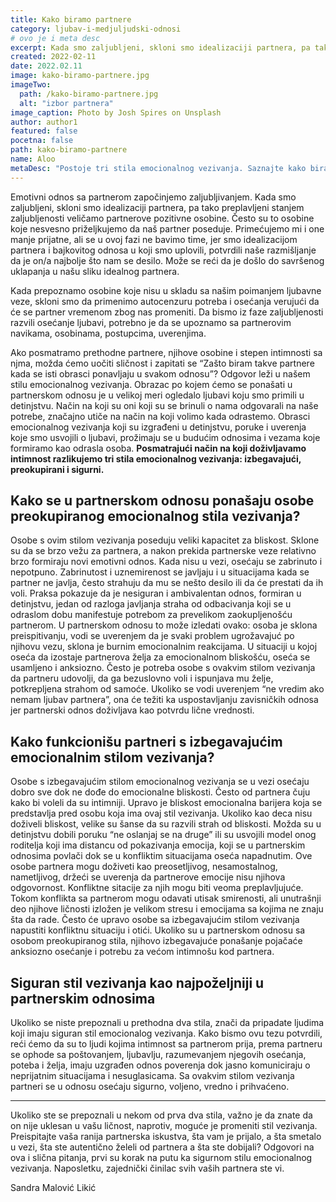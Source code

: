 ```yaml
---
title: Kako biramo partnere
category: ljubav-i-medjuljudski-odnosi
# ovo je i meta desc
excerpt: Kada smo zaljubljeni, skloni smo idealizaciji partnera, pa tako preplavljeni stanjem zaljubljenosti veličamo partnerove pozitivne osobine.
created: 2022-02-11
date: 2022.02.11
image: kako-biramo-partnere.jpg
imageTwo:
  path: /kako-biramo-partnere.jpg
  alt: "izbor partnera"
image_caption: Photo by Josh Spires on Unsplash
author: author1
featured: false
pocetna: false
path: kako-biramo-partnere
name: Aloo
metaDesc: "Postoje tri stila emocionalnog vezivanja. Saznajte kako biramo partnere i kako se ponašamo u partnerskom odnosu."
---
```


Emotivni odnos sa partnerom započinjemo zaljubljivanjem. Kada smo zaljubljeni, skloni smo idealizaciji partnera, pa tako preplavljeni stanjem zaljubljenosti veličamo partnerove pozitivne osobine. Često su to osobine koje nesvesno priželjkujemo da naš partner poseduje. Primećujemo mi i one manje prijatne, ali se u ovoj fazi ne bavimo time, jer smo idealizacijom partnera i bajkovitog odnosa u koji smo uplovili, potvrdili naše razmišljanje da je on/a najbolje što nam se desilo. Može se reći da je došlo do savršenog uklapanja u našu sliku idealnog partnera.

Kada prepoznamo osobine koje nisu u skladu sa našim poimanjem ljubavne veze, skloni smo da primenimo autocenzuru potreba i osećanja verujući da će se partner vremenom zbog nas promeniti. Da bismo iz faze zaljubljenosti razvili osećanje ljubavi, potrebno je da se upoznamo sa partnerovim navikama, osobinama, postupcima, uverenjima. 

Ako posmatramo prethodne partnere, njihove osobine i stepen intimnosti sa njma, možda ćemo uočiti sličnost i zapitati se “Zašto biram takve partnere kada se isti obrasci ponavljaju u svakom odnosu”? Odgovor leži u našem stilu emocionalnog vezivanja. Obrazac po kojem ćemo se ponašati u partnerskom odnosu je u velikoj meri ogledalo ljubavi koju smo primili u detinjstvu. Način na koji su oni koji su se brinuli o nama odgovarali na naše potrebe, značajno utiče na način na koji volimo kada odrastemo. Obrasci emocionalnog vezivanja koji su izgrađeni u detinjstvu, poruke i uverenja koje smo usvojili o ljubavi, prožimaju se u budućim odnosima i vezama koje formiramo kao odrasla osoba. **Posmatrajući način na koji doživljavamo intimnost razlikujemo tri stila emocionalnog vezivanja: izbegavajući, preokupirani i sigurni.**


 ## Kako se u partnerskom odnosu ponašaju osobe preokupiranog emocionalnog stila vezivanja?

Osobe s ovim stilom vezivanja poseduju veliki kapacitet za bliskost. Sklone su da se brzo vežu za partnera, a nakon prekida partnerske veze relativno brzo formiraju novi emotivni odnos. Kada nisu u vezi, osećaju se zabrinuto i nepotpuno. Zabrinutost i uznemirenost se javljaju i u situacijama kada se partner ne javlja, često strahuju da mu se nešto desilo ili da će prestati da ih voli. Praksa pokazuje da je nesiguran i ambivalentan odnos, formiran u detinjstvu, jedan od razloga javljanja straha od odbacivanja koji se u odraslom dobu manifestuje potrebom za prevelikom zaokupljenošću partnerom. U partnerskom odnosu to može izledati ovako: osoba je sklona preispitivanju, vodi se uverenjem da je svaki problem ugrožavajuć po njihovu vezu, sklona je burnim emocionalnim reakcijama. U situaciji u kojoj oseća da izostaje partnerova želja za emocionalnom bliskošću, oseća se usamljeno i anksiozno. Često je potreba osobe s ovakvim stilom vezivanja da partneru udovolji, da ga bezuslovno voli i ispunjava mu želje, potkrepljena strahom od samoće. Ukoliko se vodi uverenjem “ne vredim ako nemam ljubav partnera”, ona će težiti ka uspostavljanju zavisničkih odnosa jer partnerski odnos doživljava kao potvrdu lične vrednosti.


 ## Kako funkcionišu partneri s izbegavajućim emocionalnim stilom vezivanja?

Osobe s izbegavajućim stilom emocionalnog vezivanja se u vezi osećaju dobro sve dok ne dođe do emocionalne bliskosti. Često od partnera čuju kako bi voleli da su intimniji. Upravo je bliskost emocionalna barijera koja se predstavlja pred osobu koja ima ovaj stil vezivanja. Ukoliko kao deca nisu doživeli bliskost, velike su šanse da su razvili strah od bliskosti. Možda su u detinjstvu dobili poruku “ne oslanjaj se na druge” ili su usvojili model onog roditelja koji ima distancu od pokazivanja emocija, koji se u partnerskim odnosima povlači dok se u konfliktim situacijama oseća napadnutim. Ove osobe partnera mogu doživeti kao preosetljivog, nesamostalnog, nametljivog, držeći se uverenja da partnerove emocije nisu njihova odgovornost. Konfliktne sitacije za njih mogu biti veoma preplavljujuće. Tokom konflikta sa partnerom mogu odavati utisak smirenosti, ali unutrašnji deo njihove ličnosti izložen je velikom stresu i emocijama sa kojima ne znaju šta da rade. Često će upravo osobe sa izbegavajućim stilom vezivanja napustiti konfliktnu situaciju i otići. Ukoliko su u partnerskom odnosu sa osobom preokupiranog stila, njihovo izbegavajuće ponašanje pojačaće anksiozno osećanje i potrebu za većom intimnošu kod partnera.


 ## Siguran stil vezivanja kao najpoželjniji u partnerskim odnosima

Ukoliko se niste prepoznali u prethodna dva stila, znači da pripadate ljudima koji imaju siguran stil emocionalog vezivanja. Kako bismo ovu tezu potvrdili, reći ćemo da su to ljudi kojima intimnost sa partnerom prija, prema partneru se ophode sa poštovanjem, ljubavlju, razumevanjem njegovih osećanja, poteba i želja, imaju uzgrađen odnos poverenja dok jasno komuniciraju o neprijatnim situacijama i nesuglasicama. Sa ovakvim stilom vezivanja partneri se u odnosu osećaju sigurno, voljeno, vredno i prihvaćeno. 

---

Ukoliko ste se prepoznali u nekom od prva dva stila, važno je da znate da on nije uklesan u vašu ličnost, naprotiv, moguće je promeniti stil vezivanja. Preispitajte vaša ranija partnerska iskustva, šta vam je prijalo, a šta smetalo u vezi, šta ste autentično želeli od partnera a šta ste dobijali? Odgovori na ova i slična pitanja, prvi su korak na putu ka sigurnom stilu emocionalnog vezivanja. Naposletku, zajednički činilac svih vaših partnera ste vi.

Sandra Malović Likić

